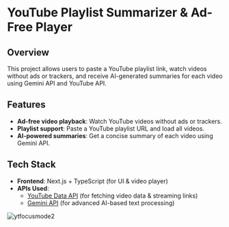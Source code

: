 # YouTube Playlist Summarizer & Ad-Free Player

## Overview
This project allows users to paste a YouTube playlist link, watch videos without ads or trackers, and receive AI-generated summaries for each video using Gemini API and YouTube API.

## Features
- **Ad-free video playback**: Watch YouTube videos without ads or trackers.
- **Playlist support**: Paste a YouTube playlist URL and load all videos.
- **AI-powered summaries**: Get a concise summary of each video using Gemini API.

## Tech Stack
- **Frontend**: Next.js + TypeScript (for UI & video player)
- **APIs Used**:
  - [YouTube Data API](https://console.cloud.google.com/apis/library/youtube.googleapis.com) (for fetching video data & streaming links)
  - [Gemini API](https://ai.google.dev/) (for advanced AI-based text processing)

![ytfocusmode2](https://github.com/user-attachments/assets/1f99b0dd-236d-4963-a975-1544f13e24ce)
